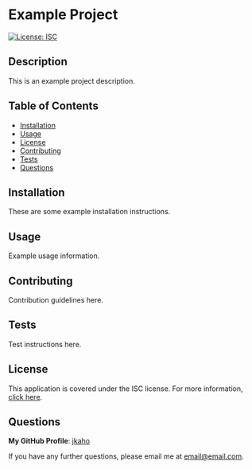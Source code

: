 # Example Project
[![License: ISC](https://img.shields.io/badge/License-ISC-blue.svg)](https://opensource.org/licenses/ISC)
## Description
This is an example project description.
## Table of Contents
- [Installation](#Installation)
- [Usage](#Usage)
- [License](#License)
- [Contributing](#Contributing)
- [Tests](#Tests)
- [Questions](#Questions)
## Installation
These are some example installation instructions.
## Usage
Example usage information.
## Contributing
Contribution guidelines here.
## Tests
Test instructions here.
## License
This application is covered under the ISC license.
For more information, [click here](https://opensource.org/licenses/ISC).
## Questions
**My GitHub Profile**: [jkaho](https://github.com/jkaho)

If you have any further questions, please email me at [email@email.com](mailto:email@email.com).